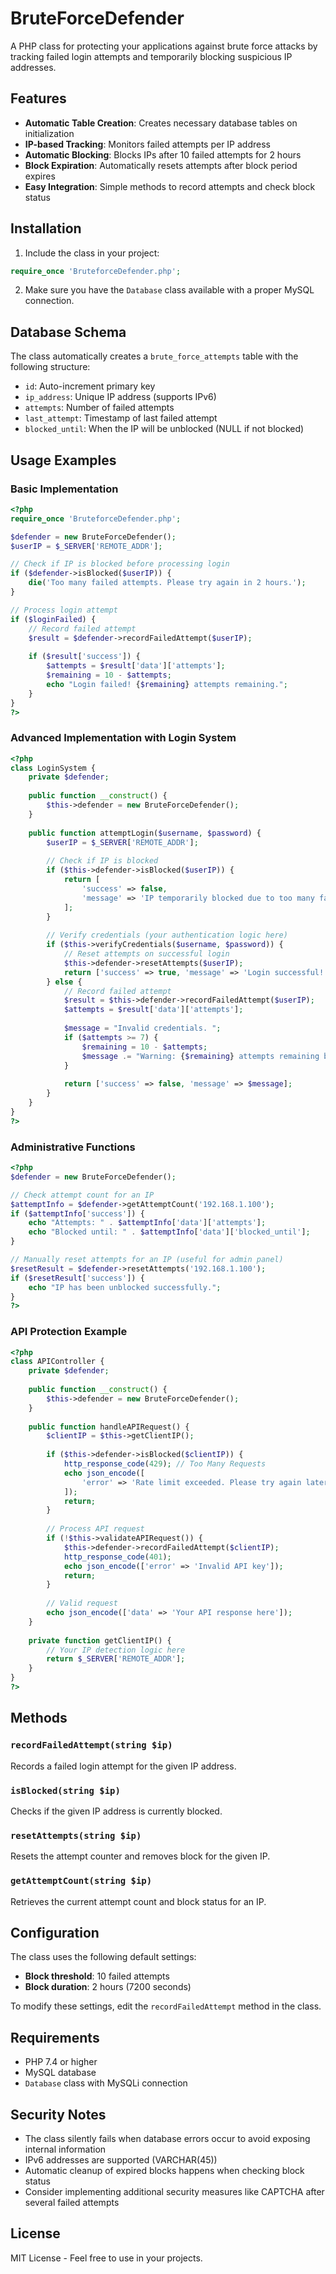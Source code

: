  # BruteForceDefender

A PHP class for protecting your applications against brute force attacks by tracking failed login attempts and temporarily blocking suspicious IP addresses.

## Features

- **Automatic Table Creation**: Creates necessary database tables on initialization
- **IP-based Tracking**: Monitors failed attempts per IP address
- **Automatic Blocking**: Blocks IPs after 10 failed attempts for 2 hours
- **Block Expiration**: Automatically resets attempts after block period expires
- **Easy Integration**: Simple methods to record attempts and check block status

## Installation

1. Include the class in your project:
```php
require_once 'BruteforceDefender.php';
```

2. Make sure you have the `Database` class available with a proper MySQL connection.

## Database Schema

The class automatically creates a `brute_force_attempts` table with the following structure:
- `id`: Auto-increment primary key
- `ip_address`: Unique IP address (supports IPv6)
- `attempts`: Number of failed attempts
- `last_attempt`: Timestamp of last failed attempt
- `blocked_until`: When the IP will be unblocked (NULL if not blocked)

## Usage Examples

### Basic Implementation

```php
<?php
require_once 'BruteforceDefender.php';

$defender = new BruteForceDefender();
$userIP = $_SERVER['REMOTE_ADDR'];

// Check if IP is blocked before processing login
if ($defender->isBlocked($userIP)) {
    die('Too many failed attempts. Please try again in 2 hours.');
}

// Process login attempt
if ($loginFailed) {
    // Record failed attempt
    $result = $defender->recordFailedAttempt($userIP);
    
    if ($result['success']) {
        $attempts = $result['data']['attempts'];
        $remaining = 10 - $attempts;
        echo "Login failed! {$remaining} attempts remaining.";
    }
}
?>
```

### Advanced Implementation with Login System

```php
<?php
class LoginSystem {
    private $defender;
    
    public function __construct() {
        $this->defender = new BruteForceDefender();
    }
    
    public function attemptLogin($username, $password) {
        $userIP = $_SERVER['REMOTE_ADDR'];
        
        // Check if IP is blocked
        if ($this->defender->isBlocked($userIP)) {
            return [
                'success' => false,
                'message' => 'IP temporarily blocked due to too many failed attempts. Please try again in 2 hours.'
            ];
        }
        
        // Verify credentials (your authentication logic here)
        if ($this->verifyCredentials($username, $password)) {
            // Reset attempts on successful login
            $this->defender->resetAttempts($userIP);
            return ['success' => true, 'message' => 'Login successful!'];
        } else {
            // Record failed attempt
            $result = $this->defender->recordFailedAttempt($userIP);
            $attempts = $result['data']['attempts'];
            
            $message = "Invalid credentials. ";
            if ($attempts >= 7) {
                $remaining = 10 - $attempts;
                $message .= "Warning: {$remaining} attempts remaining before temporary block.";
            }
            
            return ['success' => false, 'message' => $message];
        }
    }
}
?>
```

### Administrative Functions

```php
<?php
$defender = new BruteForceDefender();

// Check attempt count for an IP
$attemptInfo = $defender->getAttemptCount('192.168.1.100');
if ($attemptInfo['success']) {
    echo "Attempts: " . $attemptInfo['data']['attempts'];
    echo "Blocked until: " . $attemptInfo['data']['blocked_until'];
}

// Manually reset attempts for an IP (useful for admin panel)
$resetResult = $defender->resetAttempts('192.168.1.100');
if ($resetResult['success']) {
    echo "IP has been unblocked successfully.";
}
?>
```

### API Protection Example

```php
<?php
class APIController {
    private $defender;
    
    public function __construct() {
        $this->defender = new BruteForceDefender();
    }
    
    public function handleAPIRequest() {
        $clientIP = $this->getClientIP();
        
        if ($this->defender->isBlocked($clientIP)) {
            http_response_code(429); // Too Many Requests
            echo json_encode([
                'error' => 'Rate limit exceeded. Please try again later.'
            ]);
            return;
        }
        
        // Process API request
        if (!$this->validateAPIRequest()) {
            $this->defender->recordFailedAttempt($clientIP);
            http_response_code(401);
            echo json_encode(['error' => 'Invalid API key']);
            return;
        }
        
        // Valid request
        echo json_encode(['data' => 'Your API response here']);
    }
    
    private function getClientIP() {
        // Your IP detection logic here
        return $_SERVER['REMOTE_ADDR'];
    }
}
?>
```

## Methods

### `recordFailedAttempt(string $ip)`
Records a failed login attempt for the given IP address.

### `isBlocked(string $ip)`
Checks if the given IP address is currently blocked.

### `resetAttempts(string $ip)`
Resets the attempt counter and removes block for the given IP.

### `getAttemptCount(string $ip)`
Retrieves the current attempt count and block status for an IP.

## Configuration

The class uses the following default settings:
- **Block threshold**: 10 failed attempts
- **Block duration**: 2 hours (7200 seconds)

To modify these settings, edit the `recordFailedAttempt` method in the class.

## Requirements

- PHP 7.4 or higher
- MySQL database
- `Database` class with MySQLi connection

## Security Notes

- The class silently fails when database errors occur to avoid exposing internal information
- IPv6 addresses are supported (VARCHAR(45))
- Automatic cleanup of expired blocks happens when checking block status
- Consider implementing additional security measures like CAPTCHA after several failed attempts

## License

MIT License - Feel free to use in your projects.